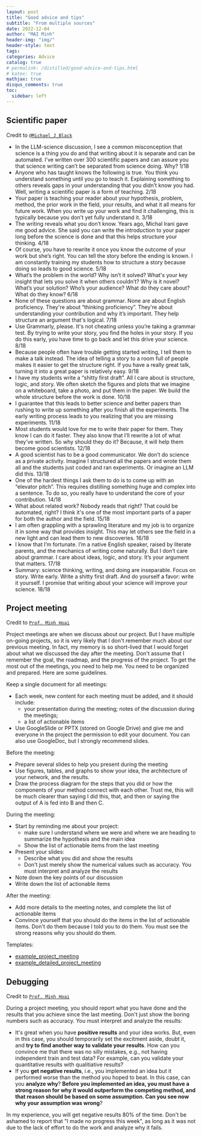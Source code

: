 ```yaml
---
layout: post
title: "Good advice and tips"
subtitle: "From multiple sources"
date: 2022-12-04
author: "MAI Minh"
header-img: "img/"
header-style: text
tags: 
categories: Advice
catalog: true
# permalink: /distilled/good-advice-and-tips.html
# katex: true
mathjax: true
disqus_comments: true
toc:
  sidebar: left
---
```

<!-- <b>Last modified: <script>document.write( document.lastModified );</script> -->

## Scientific paper
Credit to [`@Michael_J_Black`](https://twitter.com/Michael_J_Black/status/1598957619301187584)
- In the LLM-science discussion, I see a common misconception that science is a thing you do and that writing about it is separate and can be automated. I’ve written over 300 scientific papers and can assure you that science writing can’t be separated from science doing. Why? 1/18
- Anyone who has taught knows the following is true. You think you understand something until you go to teach it. Explaining something to others reveals gaps in your understanding that you didn’t know you had. Well, writing a scientific paper is a form of teaching. 2/18
- Your paper is teaching your reader about your hypothesis, problem, method, the prior work in the field, your results, and what it all means for future work. When you write up your work and find it challenging, this is typically because you don’t yet fully understand it. 3/18
- The writing reveals what you don’t know. Years ago, Michal Irani gave me good advice. She said you can write the introduction to your paper long before the science is done and that this helps structure your thinking. 4/18
- Of course, you have to rewrite it once you know the outcome of your work but she’s right. You can tell the story before the ending is known. I am constantly training my students how to structure a story because doing so leads to good science. 5/18
- What’s the problem in the world? Why isn’t it solved? What's your key insight that lets you solve it when others couldn’t? Why is it novel? What’s your solution? Who’s your audience? What do they care about? What do they know? 6/18
- None of these questions are about grammar. None are about English proficiency. They're about “thinking proficiency”. They're about understanding your contribution and why it’s important. They help structure an argument that's logical. 7/18
- Use Grammarly, please. It's not cheating unless you’re taking a grammar test. By trying to write your story, you find the holes in your story. If you do this early, you have time to go back and let this drive your science. 8/18
- Because people often have trouble getting started writing, I tell them to make a talk instead. The idea of telling a story to a room full of people makes it easier to get the structure right. If you have a really great talk, turning it into a great paper is relatively easy. 9/18
- I have my students write a “shitty first draft”. All I care about is structure, logic, and story. We often sketch the figures and plots that we imagine on a whiteboard, take a photo, and put them in the paper. We build the whole structure before the work is done. 10/18
- I guarantee that this leads to better science and better papers than rushing to write up something after you finish all the experiments. The early writing process leads to you realizing that you are missing experiments. 11/18
- Most students would love for me to write their paper for them. They know I can do it faster. They also know that I’ll rewrite a lot of what they’ve written.  So why should they do it? Because, it will help them become good scientists. 12/18
- A good scientist has to be a good communicator. We don’t do science as a private activity. Imagine I structured all the papers and wrote them all and the students just coded and ran experiments. Or imagine an LLM did this. 13/18
- One of the hardest things I ask them to do is to come up with an “elevator pitch”. This requires distilling something huge and complex into a sentence. To do so, you really have to understand the core of your contribution. 14/18
- What about related work? Nobody reads that right? That could be automated, right? I think it's one of the most important parts of a paper for both the author and the field. 15/18
- I am often grappling with a sprawling literature and my job is to organize it in some way that provides insight. This may let others see the field in a new light and can lead them to new discoveries. 16/18
- I know that I’m fortunate. I’m a native English speaker, raised by literate parents, and the mechanics of writing come naturally. But I don’t care about grammar. I care about ideas, logic, and story. It’s your argument that matters. 17/18
- Summary: science thinking, writing, and doing are inseparable. Focus on story. Write early. Write a shitty first draft. And do yourself a favor: write it yourself. I promise that writing about your science will improve your science. 18/18

## Project meeting

Credit to [`Prof. Minh Hoai`](https://www3.cs.stonybrook.edu/~minhhoai/guideline/meeting.html)

Project meetings are when we discuss about our project. But I have multiple on-going projects, so it is very likely that I don't remember much about our previous meeting. In fact, my memory is so short-lived that I would forget about what we discussed the day after the meeting. Don't assume that I remember the goal, the roadmap, and the progress of the project. To get the most out of the meetings, you need to help me. You need to be organized and prepared. Here are some guidelines.

Keep a single document for all meetings:
- Each week, new content for each meeting must be added, and it should include:
    - your presentation during the meeting; notes of the discussion during the meetings;
    - a list of actionable items
- Use GoogleSlide or PPTX (stored on Google Drive) and give me and everyone in the project the permission to edit your document. You can also use GoogleDoc, but I strongly recommend slides.

Before the meeting:
- Prepare several slides to help you present during the meeting
- Use figures, tables, and graphs to show your idea, the architecture of your network, and the results.
- Draw the process diagram for the steps that you did or how the components of your method connect with each other. Trust me, this will be much clearer than saying I did this, that, and then or saying the output of A is fed into B and then C.

During the meeting:
- Start by reminding me about your project:
    - make sure I understand where we were and where we are heading to summarize the hypothesis and the main idea
    - Show the list of actionable items from the last meeting
- Present your slides:
    - Describe what you did and show the results
    - Don't just merely show the numerical values such as accuracy. You must interpret and analyze the results
- Note down the key points of our discussion
- Write down the list of actionable items

After the meeting:
- Add more details to the meeting notes, and complete the list of actionable items
- Convince yourself that you should do the items in the list of actionable items. Don't do them because I told you to do them. You must see the strong reasons why you should do them.

Templates:
- [example_project_meeting](https://docs.google.com/presentation/d/1zNAMMDwdRNPi2zJP2p27ydKesgFMDFwf3-azNLabxQ4/edit?usp=sharing)
- [example_detailed_project_meeting](https://docs.google.com/presentation/d/1txUYAsJUUBKnzIMJeqvcDdMWaBfcUElEi80hlhagHuk/edit?usp=sharing)

## Debugging 

Credit to [`Prof. Minh Hoai`](https://www3.cs.stonybrook.edu/~minhhoai/guideline/scientific_debug.html)

During a project meeting, you should report what you have done and the results that you achieve since the last meeting. Don't just show the boring numbers such as accuracy. You must interpret and analyze the results:
- It's great when you have **positive results** and your idea works. But, even in this case, you should temporarily set the excitment aside, doubt it, and **try to find another way to validate your results**. How can you convince me that there was no silly mistakes, e.g., not having independent train and test data? For example, can you validate your quantitative results with qualitiative results?
- If you **get negative results**, i.e., you implemented an idea but it performed worse than the method you hoped to beat. In this case, can you **analyze why**? **Before you implemented an idea, you must have a strong reason for why it would outperform the competing method, and that reason should be based on some assumption. Can you see now why your assumption was wrong**?

In my experience, you will get negative results 80% of the time. Don't be ashamed to report that "I made no progress this week", as long as it was not due to the lack of effort to do the work and analyze why it fails. 
